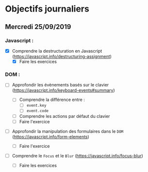 # Objectifs journaliers

## Mercredi 25/09/2019

### Javascript :

- [x] Comprendre la destructuration en Javascript (https://javascript.info/destructuring-assignment)
  - [x] Faire les exercices

### DOM :

- [ ] Approfondir les évènements basés sur le clavier (https://javascript.info/keyboard-events#summary)

  - [ ] Comprendre la différence entre :
    - [ ] `event.key`
    - [ ] `event.code`
  - [ ] Comprendre les actions par défaut du clavier
  - [ ] Faire l'exercice

- [ ] Approfondir la manipulation des formulaires dans le `DOM` (https://javascript.info/form-elements)

  - [ ] Faire l'exercice

- [ ] Comprendre le `Focus` et le `Blur` (https://javascript.info/focus-blur)
  - [ ] Faire les exercices

